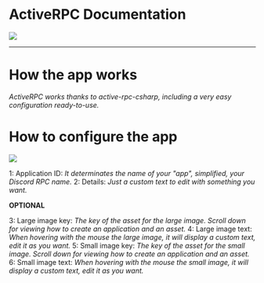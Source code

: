 # ActiveRPC Documentation
![](https://github.com/Just1diaxx/ActiveRPCDocs/assets/157634021/524d59fb-1140-4b56-9d1c-1f33347b520e)

---

# How the app works
_ActiveRPC works thanks to active-rpc-csharp, including a very easy configuration ready-to-use._

# How to configure the app

![](https://github.com/Just1diaxx/ActiveRPCDocs/assets/157634021/6ade20f6-0f92-4a6d-a755-7fa5c827cefd)

1: Application ID: _It determinates the name of your "app", simplified, your Discord RPC name._
2: Details: _Just a custom text to edit with something you want._

**OPTIONAL**

3: Large image key: _The key of the asset for the large image. Scroll down for viewing how to create an application and an asset._
4: Large image text: _When hovering with the mouse the large image, it will display a custom text, edit it as you want._
5: Small image key: _The key of the asset for the small image. Scroll down for viewing how to create an application and an asset._
6: Small image text: _When hovering with the mouse the small image, it will display a custom text, edit it as you want._
